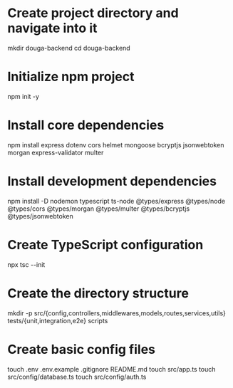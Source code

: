 # Create project directory and navigate into it
mkdir douga-backend
cd douga-backend

# Initialize npm project
npm init -y

# Install core dependencies
npm install express dotenv cors helmet mongoose bcryptjs jsonwebtoken morgan express-validator multer

# Install development dependencies
npm install -D nodemon typescript ts-node @types/express @types/node @types/cors @types/morgan @types/multer @types/bcryptjs @types/jsonwebtoken

# Create TypeScript configuration
npx tsc --init

# Create the directory structure
mkdir -p src/{config,controllers,middlewares,models,routes,services,utils} tests/{unit,integration,e2e} scripts

# Create basic config files
touch .env .env.example .gitignore README.md
touch src/app.ts
touch src/config/database.ts
touch src/config/auth.ts